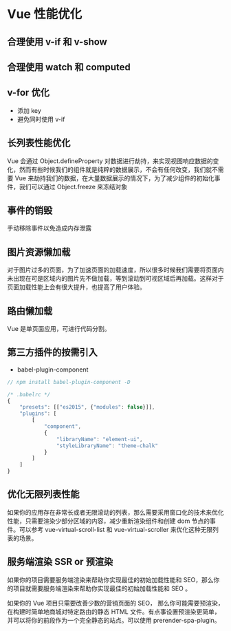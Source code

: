# Vue 性能优化
## 合理使用 v-if 和 v-show
## 合理使用 watch 和 computed 
## v-for 优化
- 添加 key
- 避免同时使用 v-if 
## 长列表性能优化
Vue 会通过 Object.defineProperty 对数据进行劫持，来实现视图响应数据的变化，然而有些时候我们的组件就是纯粹的数据展示，不会有任何改变，我们就不需要 Vue 来劫持我们的数据，在大量数据展示的情况下，为了减少组件的初始化事件，我们可以通过 Object.freeze 来冻结对象
## 事件的销毁
手动移除事件以免造成内存泄露
## 图片资源懒加载
对于图片过多的页面，为了加速页面的加载速度，所以很多时候我们需要将页面内未出现在可是区域内的图片先不做加载，等到滚动到可视区域后再加载。这样对于页面加载性能上会有很大提升，也提高了用户体验。
## 路由懒加载
Vue 是单页面应用，可进行代码分割。
## 第三方插件的按需引入
- babel-plugin-component 
~~~javascript
// npm install babel-plugin-component -D 

/* .babelrc */
{
    "presets": [["es2015", {"modules": false}]],
    "plugins": [
        [
            "component",
            {
                "libraryName": "element-ui",
                "styleLibraryName": "theme-chalk"
            }
        ]
    ]
}
~~~
## 优化无限列表性能
如果你的应用存在非常长或者无限滚动的列表，那么需要采用窗口化的技术来优化性能，只需要渲染少部分区域的内容，减少重新渲染组件和创建 dom 节点的事件。可以参考 vue-virtual-scroll-list 和 vue-virtual-scroller 来优化这种无限列表的场景。
## 服务端渲染 SSR or 预渲染
如果你的项目需要服务端渲染来帮助你实现最佳的初始加载性能和 SEO，那么你的项目就需要服务端渲染来帮助你实现最佳的初始加载性能和 SEO 。

如果你的 Vue 项目只需要改善少数的营销页面的 SEO， 那么你可能需要预渲染，在构建时简单地商城对特定路由的静态 HTML 文件。有点事设置预渲染更简单，并可以将你的前段作为一个完全静态的站点。可以使用 prerender-spa-plugin。